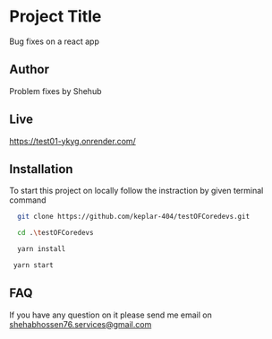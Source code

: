 
# Project Title

Bug fixes on a react app



## Author

Problem fixes by Shehub


## Live

https://test01-ykyg.onrender.com/


## Installation

To start this project on locally follow the instraction by given terminal command

```bash
  git clone https://github.com/keplar-404/testOFCoredevs.git
```
```bash
  cd .\testOFCoredevs
```
```bash
  yarn install
```
```bash
 yarn start
```


## FAQ

If you have any question on it please send me email on shehabhossen76.services@gmail.com

